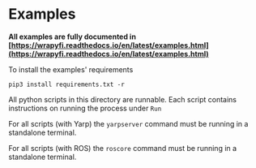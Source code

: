 # Examples

**All examples are fully documented in [https://wrapyfi.readthedocs.io/en/latest/examples.html](https://wrapyfi.readthedocs.io/en/latest/examples.html)**

To install the examples' requirements 

```
pip3 install requirements.txt -r 
```

All python scripts in this directory are runnable. Each script contains instructions on running the process under `Run`

For all scripts (with Yarp) the `yarpserver` command must be running in a standalone terminal.

For all scripts (with ROS) the `roscore` command must be running in a standalone terminal.
